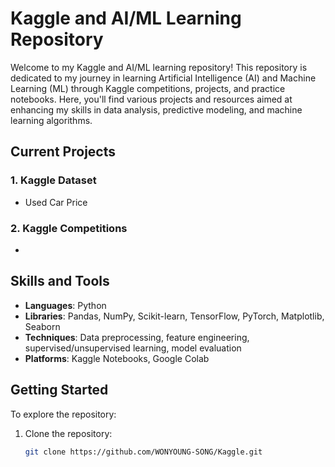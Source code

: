 # Kaggle and AI/ML Learning Repository

Welcome to my Kaggle and AI/ML learning repository! This repository is dedicated to my journey in learning Artificial Intelligence (AI) and Machine Learning (ML) through Kaggle competitions, projects, and practice notebooks. Here, you'll find various projects and resources aimed at enhancing my skills in data analysis, predictive modeling, and machine learning algorithms.


## Current Projects

### 1. Kaggle Dataset
- Used Car Price
### 2. Kaggle Competitions
-

## Skills and Tools

- **Languages**: Python
- **Libraries**: Pandas, NumPy, Scikit-learn, TensorFlow, PyTorch, Matplotlib, Seaborn
- **Techniques**: Data preprocessing, feature engineering, supervised/unsupervised learning, model evaluation
- **Platforms**: Kaggle Notebooks, Google Colab

## Getting Started

To explore the repository:

1. Clone the repository:
   ```bash
   git clone https://github.com/WONYOUNG-SONG/Kaggle.git

